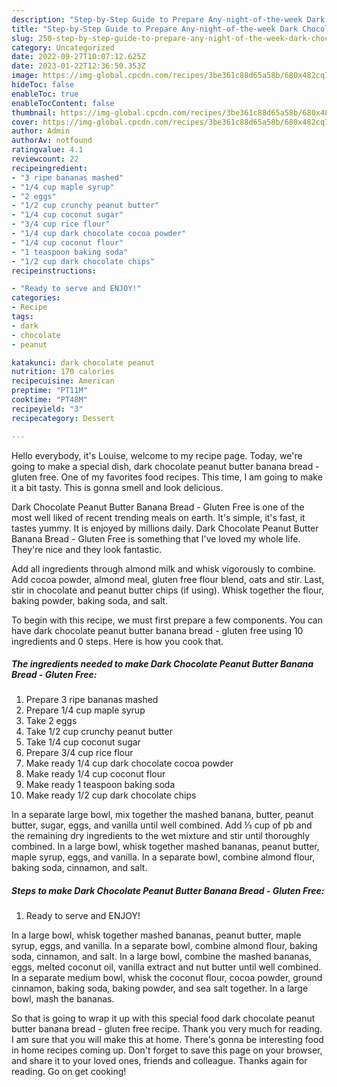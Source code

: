 ```yaml
---
description: "Step-by-Step Guide to Prepare Any-night-of-the-week Dark Chocolate Peanut Butter Banana Bread - Gluten Free"
title: "Step-by-Step Guide to Prepare Any-night-of-the-week Dark Chocolate Peanut Butter Banana Bread - Gluten Free"
slug: 250-step-by-step-guide-to-prepare-any-night-of-the-week-dark-chocolate-peanut-butter-banana-bread-gluten-free
category: Uncategorized
date: 2022-09-27T10:07:12.625Z
date: 2023-01-22T12:36:50.353Z
image: https://img-global.cpcdn.com/recipes/3be361c88d65a58b/680x482cq70/dark-chocolate-peanut-butter-banana-bread-gluten-free-recipe-main-photo.jpg
hideToc: false
enableToc: true
enableTocContent: false
thumbnail: https://img-global.cpcdn.com/recipes/3be361c88d65a58b/680x482cq70/dark-chocolate-peanut-butter-banana-bread-gluten-free-recipe-main-photo.jpg
cover: https://img-global.cpcdn.com/recipes/3be361c88d65a58b/680x482cq70/dark-chocolate-peanut-butter-banana-bread-gluten-free-recipe-main-photo.jpg
author: Admin
authorAv: notfound
ratingvalue: 4.1
reviewcount: 22
recipeingredient:
- "3 ripe bananas mashed"
- "1/4 cup maple syrup"
- "2 eggs"
- "1/2 cup crunchy peanut butter"
- "1/4 cup coconut sugar"
- "3/4 cup rice flour"
- "1/4 cup dark chocolate cocoa powder"
- "1/4 cup coconut flour"
- "1 teaspoon baking soda"
- "1/2 cup dark chocolate chips"
recipeinstructions:

- "Ready to serve and ENJOY!"
categories:
- Recipe
tags:
- dark
- chocolate
- peanut

katakunci: dark chocolate peanut 
nutrition: 170 calories
recipecuisine: American
preptime: "PT11M"
cooktime: "PT48M"
recipeyield: "3"
recipecategory: Dessert

---
```



Hello everybody, it's Louise, welcome to my recipe page. Today, we're going to make a special dish, dark chocolate peanut butter banana bread - gluten free. One of my favorites food recipes. This time, I am going to make it a bit tasty. This is gonna smell and look delicious.

Dark Chocolate Peanut Butter Banana Bread - Gluten Free is one of the most well liked of recent trending meals on earth. It's simple, it's fast, it tastes yummy. It is enjoyed by millions daily. Dark Chocolate Peanut Butter Banana Bread - Gluten Free is something that I've loved my whole life. They're nice and they look fantastic.

Add all ingredients through almond milk and whisk vigorously to combine. Add cocoa powder, almond meal, gluten free flour blend, oats and stir. Last, stir in chocolate and peanut butter chips (if using). Whisk together the flour, baking powder, baking soda, and salt.


To begin with this recipe, we must first prepare a few components. You can have dark chocolate peanut butter banana bread - gluten free using 10 ingredients and 0 steps. Here is how you cook that.

<!--inarticleads1-->

##### The ingredients needed to make Dark Chocolate Peanut Butter Banana Bread - Gluten Free:

1. Prepare 3 ripe bananas mashed
1. Prepare 1/4 cup maple syrup
1. Take 2 eggs
1. Take 1/2 cup crunchy peanut butter
1. Take 1/4 cup coconut sugar
1. Prepare 3/4 cup rice flour
1. Make ready 1/4 cup dark chocolate cocoa powder
1. Make ready 1/4 cup coconut flour
1. Make ready 1 teaspoon baking soda
1. Make ready 1/2 cup dark chocolate chips


In a separate large bowl, mix together the mashed banana, butter, peanut butter, sugar, eggs, and vanilla until well combined. Add ⅓ cup of pb and the remaining dry ingredients to the wet mixture and stir until thoroughly combined. In a large bowl, whisk together mashed bananas, peanut butter, maple syrup, eggs, and vanilla. In a separate bowl, combine almond flour, baking soda, cinnamon, and salt. 

<!--inarticleads2-->

##### Steps to make Dark Chocolate Peanut Butter Banana Bread - Gluten Free:


1. Ready to serve and ENJOY!

In a large bowl, whisk together mashed bananas, peanut butter, maple syrup, eggs, and vanilla. In a separate bowl, combine almond flour, baking soda, cinnamon, and salt. In a large bowl, combine the mashed bananas, eggs, melted coconut oil, vanilla extract and nut butter until well combined. In a separate medium bowl, whisk the coconut flour, cocoa powder, ground cinnamon, baking soda, baking powder, and sea salt together. In a large bowl, mash the bananas. 

So that is going to wrap it up with this special food dark chocolate peanut butter banana bread - gluten free recipe. Thank you very much for reading. I am sure that you will make this at home. There's gonna be interesting food in home recipes coming up. Don't forget to save this page on your browser, and share it to your loved ones, friends and colleague. Thanks again for reading. Go on get cooking!

